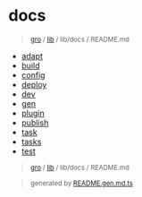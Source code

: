 # docs

> <sub>[gro](/../..) / [lib](..) / lib/docs / README.md</sub>

- [adapt](adapt.md)
- [build](build.md)
- [config](config.md)
- [deploy](deploy.md)
- [dev](dev.md)
- [gen](gen.md)
- [plugin](plugin.md)
- [publish](publish.md)
- [task](task.md)
- [tasks](tasks.md)
- [test](test.md)

> <sub>[gro](/../..) / [lib](..) / lib/docs / README.md</sub>

> <sub>generated by [README.gen.md.ts](README.gen.md.ts)</sub>
